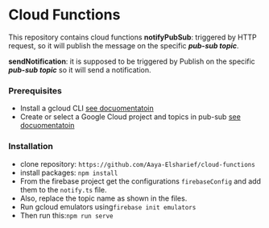 # Cloud Functions
This repository contains cloud functions 
**notifyPubSub**: triggered by HTTP request, so it will publish the message on the specific ***pub-sub topic***.

**sendNotification**: it is supposed to be triggered by Publish on the specific ***pub-sub topic***
so it will send a notification.

### Prerequisites
* Install a gcloud CLI [see docuomentatoin](https://cloud.google.com/sdk/docs/install)
* Create or select a Google Cloud project and topics in pub-sub [see docuomentatoin](https://cloud.google.com/pubsub/docs/publish-receive-messages-client-library) 

### Installation
* clone repository: `https://github.com/Aaya-Elsharief/cloud-functions`
* install packages: `npm install`
* From the firebase project get the configurations `firebaseConfig` and add them to the `notify.ts` file.
* Also, replace the topic name as shown in the files.
* Run gcloud emulators using`firebase init emulators`
* Then run this:`npm run serve`
